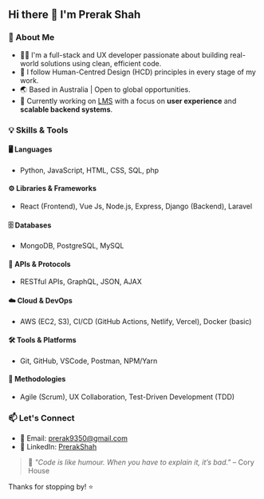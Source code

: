 ## Hi there 👋 I'm Prerak Shah

### 🚀 About Me
- 🧑‍💻 I'm a full-stack and UX developer passionate about building real-world solutions using clean, efficient code.
- 🔄 I follow Human-Centred Design (HCD) principles in every stage of my work.
- 🌏 Based in Australia | Open to global opportunities.
- 💼 Currently working on [LMS](https://learning-management-system-frontend-beta.vercel.app/) with a focus on **user experience** and **scalable backend systems**.

### 💡 Skills & Tools

#### 🖥️ Languages
- Python, JavaScript, HTML, CSS, SQL, php

#### ⚙️ Libraries & Frameworks
- React (Frontend), Vue Js, Node.js, Express, Django (Backend), Laravel

#### 🗄️ Databases
- MongoDB, PostgreSQL, MySQL

#### 🔌 APIs & Protocols
- RESTful APIs, GraphQL, JSON, AJAX

#### ☁️ Cloud & DevOps
- AWS (EC2, S3), CI/CD (GitHub Actions, Netlify, Vercel), Docker (basic)

#### 🛠️ Tools & Platforms
- Git, GitHub, VSCode, Postman, NPM/Yarn

#### 🔄 Methodologies
- Agile (Scrum), UX Collaboration, Test-Driven Development (TDD)

### 📫 Let's Connect
- 📧 Email: prerak9350@gmail.com 
- 💼 LinkedIn: [PrerakShah](https://www.linkedin.com/in/prerak-shah-1a6296273/)

> 💬 *"Code is like humour. When you have to explain it, it’s bad."* – Cory House

Thanks for stopping by! ⭐
<!--
**perk5/perk5** is a ✨ _special_ ✨ repository because its `README.md` (this file) appears on your GitHub profile.

Here are some ideas to get you started:

- 🔭 I’m currently working on ...
- 🌱 I’m currently learning ...
- 👯 I’m looking to collaborate on ...
- 🤔 I’m looking for help with ...
- 💬 Ask me about ...
- 📫 How to reach me: ...
- 😄 Pronouns: ...
- ⚡ Fun fact: ...
-->
